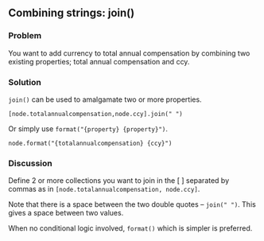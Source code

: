 ## Combining strings: join() 

### Problem
You want to add currency to total annual compensation by combining two existing properties; total annual compensation and ccy.

### Solution
`join()` can be used to amalgamate two or more properties.

```
[node.totalannualcompensation,node.ccy].join(" ")
```


Or simply use `format("{property} {property}")`.

```
node.format("{totalannualcompensation} {ccy}")
```


### Discussion
Define 2 or more collections you want to join in the [ ] separated by commas as in `[node.totalannualcompensation, node.ccy]`.

Note that there is a space between the two double quotes – `join(" ")`. This gives a space between two values.

When no conditional logic involved, `format()` which is simpler is preferred.
